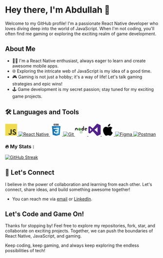 # Hey there, I'm Abdullah 👋

Welcome to my GitHub profile! I'm a passionate React Native developer who loves diving deep into the world of JavaScript. When I'm not coding, you'll often find me gaming or exploring the exciting realm of game development. 

##  About Me

- 👨‍💻 I'm a React Native enthusiast, always eager to learn and create awesome mobile apps.
- 🌐 Exploring the intricate web of JavaScript is my idea of a good time.
- 🎮 Gaming is not just a hobby; it's a way of life! Let's talk gaming strategies and epic wins!
- 🕹️ Game development is my secret passion; stay tuned for my exciting game projects.


## 🛠️ Languages and Tools


<p align="left">
  <a href="https://developer.mozilla.org/en-US/docs/Web/JavaScript" target="_blank" rel="noreferrer">
    <img src="https://raw.githubusercontent.com/devicons/devicon/master/icons/javascript/javascript-original.svg" alt="JavaScript" width="40" height="40"/>
  </a>
  <a href="https://reactnative.dev/" target="_blank" rel="noreferrer">
    <img src="https://reactnative.dev/img/header_logo.svg" alt="React Native" width="40" height="40"/>
  </a>
  <a href="https://www.w3.org/Style/CSS/" target="_blank" rel="noreferrer">
    <img src="https://raw.githubusercontent.com/devicons/devicon/master/icons/css3/css3-original-wordmark.svg" alt="HTML & CSS" width="40" height="40"/>
  </a>
  <a href="https://git-scm.com/" target="_blank" rel="noreferrer">
    <img src="https://www.vectorlogo.zone/logos/git-scm/git-scm-icon.svg" alt="Git" width="40" height="40"/>
  </a>
  <a href="https://nodejs.org" target="_blank" rel="noreferrer">
    <img src="https://raw.githubusercontent.com/devicons/devicon/master/icons/nodejs/nodejs-original-wordmark.svg" alt="Node.js" width="40" height="40"/>
  </a>
  <a href="https://code.visualstudio.com/" target="_blank" rel="noreferrer">
    <img src="https://raw.githubusercontent.com/devicons/devicon/master/icons/visualstudio/visualstudio-plain.svg" alt="Visual Studio Code" width="40" height="40"/>
  </a>
  <a href="https://developer.apple.com/xcode/" target="_blank" rel="noreferrer">
    <img src="https://raw.githubusercontent.com/devicons/devicon/master/icons/apple/apple-original.svg" alt="Xcode" width="40" height="40"/>
  </a>
  <a href="https://www.figma.com/" target="_blank" rel="noreferrer">
    <img src="https://www.vectorlogo.zone/logos/figma/figma-icon.svg" alt="Figma" width="40" height="40"/>
  </a>
  <a href="https://www.postman.com/" target="_blank" rel="noreferrer">
    <img src="https://www.vectorlogo.zone/logos/getpostman/getpostman-icon.svg" alt="Postman" width="40" height="40"/>
  </a>
</p>


### :fire: My Stats :
[![GitHub Streak](http://github-readme-streak-stats.herokuapp.com?user=AbdullahJaspal&theme=dark&background=000000)](https://git.io/streak-stats)



## 🌟 Let's Connect

I believe in the power of collaboration and learning from each other. Let's connect, share ideas, and build something awesome together!

-  You can reach me via [email](mailto:abdullahafzal4444@gmail.com) or [LinkedIn](www.linkedin.com/in/abdullah-jaspal-81a0a0207).


## Let's Code and Game On!

Thanks for stopping by! Feel free to explore my repositories, fork, star, and collaborate on exciting projects. Together, we can push the boundaries of React Native, JavaScript, and gaming.

Keep coding, keep gaming, and always keep exploring the endless possibilities of tech! 

